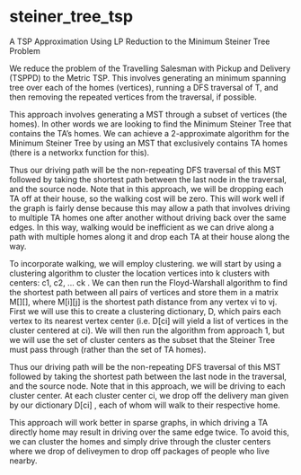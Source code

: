 # steiner_tree_tsp
A TSP Approximation Using LP  Reduction to the Minimum Steiner Tree Problem


We reduce the problem of the Travelling Salesman with Pickup and Delivery (TSPPD) to the Metric TSP. This involves generating an minimum spanning tree over each of the homes (vertices), running a DFS traversal of T, and then removing the repeated vertices from the traversal, if possible.

This approach involves generating a MST through a subset of vertices (the homes). In other words we are looking to find the Minimum Steiner Tree that contains the TA’s homes. We can achieve a 2-approximate algorithm for the Minimum Steiner Tree by using an MST that exclusively contains TA homes (there is a networkx function for this).

Thus our driving path will be the non-repeating DFS traversal of this MST followed by taking the shortest path between the last node in the traversal, and the source node. Note that in this approach, we will be dropping each TA off at their house, so the walking cost will be zero.
This will work well if the graph is fairly dense because this may allow a path that involves driving to multiple TA homes one after another without driving back over the same edges. In this way, walking would be inefficient as we can drive along a path with multiple homes along it and drop each TA at their house along the way.

To incorporate walking, we will employ clustering. we will start by using a clustering algorithm to cluster the location vertices into k clusters with centers: c1, c2, ... ck . We can then run the Floyd-Warshall algorithm to find the shortest path between all pairs of vertices and store them in a matrix M[][], where M[i][j] is the shortest path distance from any vertex vi to vj. First we will use this to create a clustering dictionary, D, which pairs each vertex to its nearest vertex center (i.e. D[ci] will yield a list of vertices in the cluster centered at ci). We will then run the algorithm from approach 1, but we will use the set of cluster centers as the subset that the Steiner Tree must pass through (rather than the set of TA homes).

Thus our driving path will be the non-repeating DFS traversal of this MST followed by taking the shortest path between the last node in the traversal, and the source node. Note that in this approach, we will be driving to each cluster center. At each cluster center ci, we drop off the delivery man given by our dictionary D[ci] , each of whom will walk to their respective home.

This approach will work better in sparse graphs, in which driving a TA directly home may result in driving over the same edge twice. To avoid this, we can cluster the homes and simply drive through the cluster centers where we drop of deliveymen to drop off packages of people who live nearby.

